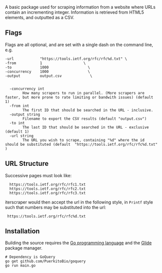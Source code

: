 A basic package used for scraping information from a website where URLs contain an incrementing integer. Information is retrieved from HTML5 elements, and outputted as a CSV.


## Flags

Flags are all optional, and are set with a single dash on the command line, e.g.

```
-url            "https://tools.ietf.org/rfc/rfc%d.txt" \
-from           1                   \
-to             1000                  \
-concurrency    1000                  \
-output         output.csv             \
```


```
 
  -concurrency int
        How many scrapers to run in parallel. (More scrapers are faster, but more prone to rate limiting or bandwith issues) (default 1)
  -from int
        The first ID that should be searched in the URL - inclusive.
  -output string
        Filename to export the CSV results (default "output.csv")
  -to int
        The last ID that should be searched in the URL - exclusive (default 1)
  -url string
        The URL you wish to scrape, containing "%d" where the id should be substituted (default  "https://tools.ietf.org/rfc/rfc%d.txt" )
```

## URL Structure

Successive pages must look like:

```
  https://tools.ietf.org/rfc/rfc1.txt
  https://tools.ietf.org/rfc/rfc2.txt 
  https://tools.ietf.org/rfc/rfc3.txt 

```

iterscraper would then accept the url in the following style, in `Printf` style such that numbers may be substituted into the url:

```
 https://tools.ietf.org/rfc/rfc%d.txt 
```

## Installation

Building the source requires the [Go programming language](https://golang.org/doc/install) and the [Glide](http://glide.sh) package manager.

```
# Dependency is GoQuery
go get github.com/PuerkitoBio/goquery
go run main.go


```

